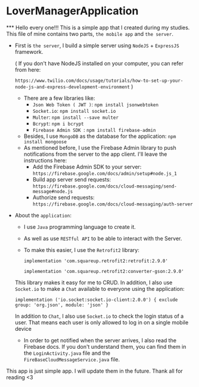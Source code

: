 # LoverManagerApplication
*** Hello every one!!!
This is a simple app that I created during my studies. This file of mine contains two parts, `the mobile app` and `the server`. 
- First is `the server`, I build a simple server using `NodeJS` + `ExpressJS` framework.

  ( If you don't have NodeJS installed on your computer, you can refer from here:
  
  `https://www.twilio.com/docs/usage/tutorials/how-to-set-up-your-node-js-and-express-development-environment` )
  + There are a few libraries like:
    - `Json Web Token ( JWT )`: `npm install jsonwebtoken`
    - `Socket.io`: `npm install socket.io`
    - `Multer`: `npm install --save multer`
    - `Bcrypt`: `npm i bcrypt`
    - `Firebase Admin SDK `: `npm install firebase-admin`
  + Besides, I use `MongoDB` as the database for the application: `npm install mongoose`
  + As mentioned before, I use the Firebase Admin library to push notifications from the server to the app client. I'll leave the instructions here:
    - Add the Firebase Admin SDK to your server: `https://firebase.google.com/docs/admin/setup#node.js_1`
    - Build app server send requests: `https://firebase.google.com/docs/cloud-messaging/send-message#node.js`
    - Authorize send requests: `https://firebase.google.com/docs/cloud-messaging/auth-server`
- About the `application`:
  + I use `Java` programming language to create it.
  + As well as use `RESTful API` to be able to interact with the Server.
  + To make this easier, I use the `Retrofit2` library:
    
       `implementation 'com.squareup.retrofit2:retrofit:2.9.0'`
    
       `implementation 'com.squareup.retrofit2:converter-gson:2.9.0'`
    
   This library makes it easy for me to CRUD. In addition, I also use `Socket.io` to make a `Chat` available to everyone using the application:
  
    `implementation ('io.socket:socket.io-client:2.0.0') {
         exclude group: 'org.json', module: 'json'
       }`

   In addition to `Chat`, I also use `Socket.io` to check the login status of a user. That means each user is only allowed to log in on a single mobile device
   
  + In order to get notified when the server arrives, I also read the Firebase docs. If you don't understand them, you can find them in the `LoginActivity.java` file and the `FireBaseCloudMessageService.java` file.

  

This app is just simple app. I will update them in the future. Thank all for reading <3
     
